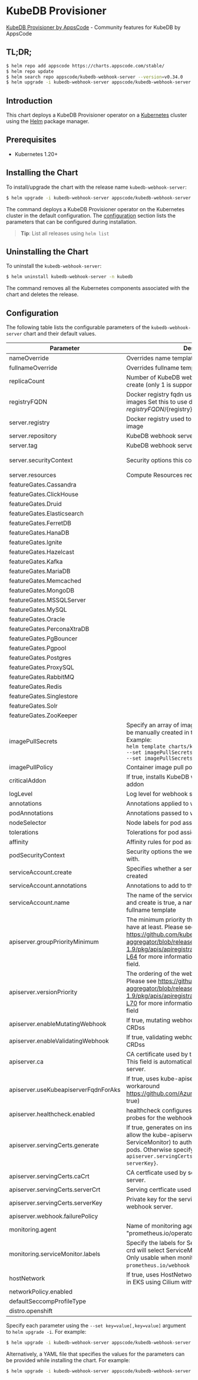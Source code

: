 # KubeDB Provisioner

[KubeDB Provisioner by AppsCode](https://github.com/kubedb) - Community features for KubeDB by AppsCode

## TL;DR;

```bash
$ helm repo add appscode https://charts.appscode.com/stable/
$ helm repo update
$ helm search repo appscode/kubedb-webhook-server --version=v0.34.0
$ helm upgrade -i kubedb-webhook-server appscode/kubedb-webhook-server -n kubedb --create-namespace --version=v0.34.0
```

## Introduction

This chart deploys a KubeDB Provisioner operator on a [Kubernetes](http://kubernetes.io) cluster using the [Helm](https://helm.sh) package manager.

## Prerequisites

- Kubernetes 1.20+

## Installing the Chart

To install/upgrade the chart with the release name `kubedb-webhook-server`:

```bash
$ helm upgrade -i kubedb-webhook-server appscode/kubedb-webhook-server -n kubedb --create-namespace --version=v0.34.0
```

The command deploys a KubeDB Provisioner operator on the Kubernetes cluster in the default configuration. The [configuration](#configuration) section lists the parameters that can be configured during installation.

> **Tip**: List all releases using `helm list`

## Uninstalling the Chart

To uninstall the `kubedb-webhook-server`:

```bash
$ helm uninstall kubedb-webhook-server -n kubedb
```

The command removes all the Kubernetes components associated with the chart and deletes the release.

## Configuration

The following table lists the configurable parameters of the `kubedb-webhook-server` chart and their default values.

|              Parameter               |                                                                                                                    Description                                                                                                                     |                                                                                            Default                                                                                             |
|--------------------------------------|----------------------------------------------------------------------------------------------------------------------------------------------------------------------------------------------------------------------------------------------------|------------------------------------------------------------------------------------------------------------------------------------------------------------------------------------------------|
| nameOverride                         | Overrides name template                                                                                                                                                                                                                            | <code>""</code>                                                                                                                                                                                |
| fullnameOverride                     | Overrides fullname template                                                                                                                                                                                                                        | <code>""</code>                                                                                                                                                                                |
| replicaCount                         | Number of KubeDB webhook server replicas to create (only 1 is supported)                                                                                                                                                                           | <code>1</code>                                                                                                                                                                                 |
| registryFQDN                         | Docker registry fqdn used to pull KubeDB related images Set this to use docker registry hosted at ${registryFQDN}/${registry}/${image}                                                                                                             | <code>ghcr.io</code>                                                                                                                                                                           |
| server.registry                      | Docker registry used to pull KubeDB webhook server image                                                                                                                                                                                           | <code>kubedb</code>                                                                                                                                                                            |
| server.repository                    | KubeDB webhook server container image                                                                                                                                                                                                              | <code>kubedb-webhook-server</code>                                                                                                                                                             |
| server.tag                           | KubeDB webhook server container image tag                                                                                                                                                                                                          | <code>""</code>                                                                                                                                                                                |
| server.securityContext               | Security options this container should run with                                                                                                                                                                                                    | <code>{"allowPrivilegeEscalation":false,"capabilities":{"drop":["ALL"]},"readOnlyRootFilesystem":true,"runAsNonRoot":true,"runAsUser":65534,"seccompProfile":{"type":"RuntimeDefault"}}</code> |
| server.resources                     | Compute Resources required by this container                                                                                                                                                                                                       | <code>{}</code>                                                                                                                                                                                |
| featureGates.Cassandra               |                                                                                                                                                                                                                                                    | <code>false</code>                                                                                                                                                                             |
| featureGates.ClickHouse              |                                                                                                                                                                                                                                                    | <code>false</code>                                                                                                                                                                             |
| featureGates.Druid                   |                                                                                                                                                                                                                                                    | <code>false</code>                                                                                                                                                                             |
| featureGates.Elasticsearch           |                                                                                                                                                                                                                                                    | <code>true</code>                                                                                                                                                                              |
| featureGates.FerretDB                |                                                                                                                                                                                                                                                    | <code>false</code>                                                                                                                                                                             |
| featureGates.HanaDB                  |                                                                                                                                                                                                                                                    | <code>false</code>                                                                                                                                                                             |
| featureGates.Ignite                  |                                                                                                                                                                                                                                                    | <code>false</code>                                                                                                                                                                             |
| featureGates.Hazelcast               |                                                                                                                                                                                                                                                    | <code>false</code>                                                                                                                                                                             |
| featureGates.Kafka                   |                                                                                                                                                                                                                                                    | <code>true</code>                                                                                                                                                                              |
| featureGates.MariaDB                 |                                                                                                                                                                                                                                                    | <code>true</code>                                                                                                                                                                              |
| featureGates.Memcached               |                                                                                                                                                                                                                                                    | <code>false</code>                                                                                                                                                                             |
| featureGates.MongoDB                 |                                                                                                                                                                                                                                                    | <code>true</code>                                                                                                                                                                              |
| featureGates.MSSQLServer             |                                                                                                                                                                                                                                                    | <code>false</code>                                                                                                                                                                             |
| featureGates.MySQL                   |                                                                                                                                                                                                                                                    | <code>true</code>                                                                                                                                                                              |
| featureGates.Oracle                  |                                                                                                                                                                                                                                                    | <code>false</code>                                                                                                                                                                             |
| featureGates.PerconaXtraDB           |                                                                                                                                                                                                                                                    | <code>true</code>                                                                                                                                                                              |
| featureGates.PgBouncer               |                                                                                                                                                                                                                                                    | <code>false</code>                                                                                                                                                                             |
| featureGates.Pgpool                  |                                                                                                                                                                                                                                                    | <code>false</code>                                                                                                                                                                             |
| featureGates.Postgres                |                                                                                                                                                                                                                                                    | <code>true</code>                                                                                                                                                                              |
| featureGates.ProxySQL                |                                                                                                                                                                                                                                                    | <code>true</code>                                                                                                                                                                              |
| featureGates.RabbitMQ                |                                                                                                                                                                                                                                                    | <code>false</code>                                                                                                                                                                             |
| featureGates.Redis                   |                                                                                                                                                                                                                                                    | <code>true</code>                                                                                                                                                                              |
| featureGates.Singlestore             |                                                                                                                                                                                                                                                    | <code>false</code>                                                                                                                                                                             |
| featureGates.Solr                    |                                                                                                                                                                                                                                                    | <code>false</code>                                                                                                                                                                             |
| featureGates.ZooKeeper               |                                                                                                                                                                                                                                                    | <code>false</code>                                                                                                                                                                             |
| imagePullSecrets                     | Specify an array of imagePullSecrets. Secrets must be manually created in the namespace. <br> Example: <br> `helm template charts/kubedb-webhook-server \` <br> `--set imagePullSecrets[0].name=sec0 \` <br> `--set imagePullSecrets[1].name=sec1` | <code>[]</code>                                                                                                                                                                                |
| imagePullPolicy                      | Container image pull policy                                                                                                                                                                                                                        | <code>IfNotPresent</code>                                                                                                                                                                      |
| criticalAddon                        | If true, installs KubeDB webhook server as critical addon                                                                                                                                                                                          | <code>false</code>                                                                                                                                                                             |
| logLevel                             | Log level for webhook server                                                                                                                                                                                                                       | <code>3</code>                                                                                                                                                                                 |
| annotations                          | Annotations applied to webhook server deployment                                                                                                                                                                                                   | <code>{}</code>                                                                                                                                                                                |
| podAnnotations                       | Annotations passed to webhook server pod(s).                                                                                                                                                                                                       | <code>{}</code>                                                                                                                                                                                |
| nodeSelector                         | Node labels for pod assignment                                                                                                                                                                                                                     | <code>{"kubernetes.io/os":"linux"}</code>                                                                                                                                                      |
| tolerations                          | Tolerations for pod assignment                                                                                                                                                                                                                     | <code>[]</code>                                                                                                                                                                                |
| affinity                             | Affinity rules for pod assignment                                                                                                                                                                                                                  | <code>{}</code>                                                                                                                                                                                |
| podSecurityContext                   | Security options the webhook server pod should run with.                                                                                                                                                                                           | <code>{}</code>                                                                                                                                                                                |
| serviceAccount.create                | Specifies whether a service account should be created                                                                                                                                                                                              | <code>true</code>                                                                                                                                                                              |
| serviceAccount.annotations           | Annotations to add to the service account                                                                                                                                                                                                          | <code>{}</code>                                                                                                                                                                                |
| serviceAccount.name                  | The name of the service account to use. If not set and create is true, a name is generated using the fullname template                                                                                                                             | <code></code>                                                                                                                                                                                  |
| apiserver.groupPriorityMinimum       | The minimum priority the webhook api group should have at least. Please see https://github.com/kubernetes/kube-aggregator/blob/release-1.9/pkg/apis/apiregistration/v1beta1/types.go#L58-L64 for more information on proper values of this field.  | <code>10000</code>                                                                                                                                                                             |
| apiserver.versionPriority            | The ordering of the webhook api inside of the group. Please see https://github.com/kubernetes/kube-aggregator/blob/release-1.9/pkg/apis/apiregistration/v1beta1/types.go#L66-L70 for more information on proper values of this field               | <code>15</code>                                                                                                                                                                                |
| apiserver.enableMutatingWebhook      | If true, mutating webhook is configured for KubeDB CRDss                                                                                                                                                                                           | <code>true</code>                                                                                                                                                                              |
| apiserver.enableValidatingWebhook    | If true, validating webhook is configured for KubeDB CRDss                                                                                                                                                                                         | <code>true</code>                                                                                                                                                                              |
| apiserver.ca                         | CA certificate used by the Kubernetes api server. This field is automatically assigned by the webhook server.                                                                                                                                      | <code>not-ca-cert</code>                                                                                                                                                                       |
| apiserver.useKubeapiserverFqdnForAks | If true, uses kube-apiserver FQDN for AKS cluster to workaround https://github.com/Azure/AKS/issues/522 (default true)                                                                                                                             | <code>true</code>                                                                                                                                                                              |
| apiserver.healthcheck.enabled        | healthcheck configures the readiness and liveliness probes for the webhook server pod.                                                                                                                                                             | <code>false</code>                                                                                                                                                                             |
| apiserver.servingCerts.generate      | If true, generates on install/upgrade the certs that allow the kube-apiserver (and potentially ServiceMonitor) to authenticate webhook servers pods. Otherwise specify certs in `apiserver.servingCerts.{caCrt, serverCrt, serverKey}`.            | <code>true</code>                                                                                                                                                                              |
| apiserver.servingCerts.caCrt         | CA certficate used by serving certificate of webhook server.                                                                                                                                                                                       | <code>""</code>                                                                                                                                                                                |
| apiserver.servingCerts.serverCrt     | Serving certficate used by webhook server.                                                                                                                                                                                                         | <code>""</code>                                                                                                                                                                                |
| apiserver.servingCerts.serverKey     | Private key for the serving certificate used by webhook server.                                                                                                                                                                                    | <code>""</code>                                                                                                                                                                                |
| apiserver.webhook.failurePolicy      |                                                                                                                                                                                                                                                    | <code>Ignore</code>                                                                                                                                                                            |
| monitoring.agent                     | Name of monitoring agent (one of "prometheus.io", "prometheus.io/operator", "prometheus.io/builtin")                                                                                                                                               | <code>""</code>                                                                                                                                                                                |
| monitoring.serviceMonitor.labels     | Specify the labels for ServiceMonitor. Prometheus crd will select ServiceMonitor using these labels. Only usable when monitoring agent is `prometheus.io/webhook server`.                                                                          | <code>{"monitoring.appscode.com/prometheus":"auto"}</code>                                                                                                                                     |
| hostNetwork                          | If true, uses HostNetwork for pods. This is required in EKS using Cilium with VxLAN overlay                                                                                                                                                        | <code>false</code>                                                                                                                                                                             |
| networkPolicy.enabled                |                                                                                                                                                                                                                                                    | <code>false</code>                                                                                                                                                                             |
| defaultSeccompProfileType            |                                                                                                                                                                                                                                                    | <code>""</code>                                                                                                                                                                                |
| distro.openshift                     |                                                                                                                                                                                                                                                    | <code>false</code>                                                                                                                                                                             |


Specify each parameter using the `--set key=value[,key=value]` argument to `helm upgrade -i`. For example:

```bash
$ helm upgrade -i kubedb-webhook-server appscode/kubedb-webhook-server -n kubedb --create-namespace --version=v0.34.0 --set replicaCount=1
```

Alternatively, a YAML file that specifies the values for the parameters can be provided while
installing the chart. For example:

```bash
$ helm upgrade -i kubedb-webhook-server appscode/kubedb-webhook-server -n kubedb --create-namespace --version=v0.34.0 --values values.yaml
```
